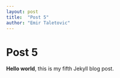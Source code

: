 ```yaml
---
layout: post
title:  "Post 5"
author: "Emir Taletovic"
---
```

# Post 5

**Hello world**, this is my fifth Jekyll blog post.

